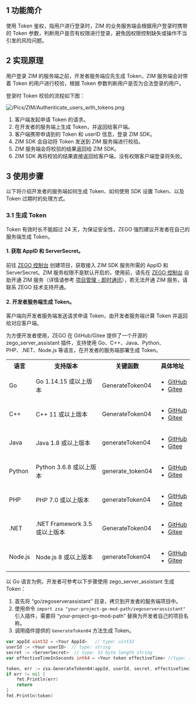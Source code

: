 ## 1 功能简介

使用 Token 鉴权，指用户进行登录时，ZIM 的业务服务端会根据用户登录时携带的 Token 参数，判断用户是否有权限进行登录，避免因权限控制缺失或操作不当引发的风险问题。


## 2 实现原理

用户登录 ZIM 的服务端之前，开发者服务端应先生成 Token，ZIM 服务端会对带着 Token 的用户进行校验，根据 Token 参数判断用户是否为合法登录的用户。

登录时 Token 校验的流程如下图：

![/Pics/ZIM/Authenticate_users_with_tokens.png](https://doc-media.zego.im/sdk-doc/Pics/ZIM/Authenticate_users_with_tokens.png)

1. 客户端发起申请 Token 的请求。
2. 在开发者的服务端上生成 Token，并返回给客户端。
3. 客户端携带申请到的 Token 和 userID 信息，登录 ZIM SDK。
4. ZIM SDK 会自动将 Token 发送到 ZIM 服务端进行校验。
5. ZIM 服务端会将校验的结果返回给 ZIM SDK。
6. ZIM SDK 再将校验的结果直接返回给客户端，没有权限客户端登录将失败。



## 3 使用步骤

以下将介绍开发者的服务端如何生成 Token、如何使用 SDK 设置 Token、以及 Token 过期时的处理方式。

### 3.1 生成 Token

<div class="mk-warning">

Token 有效时长不能超过 24 天，为保证安全性，ZEGO 强烈建议开发者在自己的服务端生成 Token。 
</div>

#### 1. 获取 AppID 和 ServerSecret。

前往 [ZEGO 控制台](https://console.zego.im) 创建项目，获取接入 ZIM SDK 服务所需的 AppID 和 ServerSecret。ZIM 服务权限不是默认开启的，使用前，请先在 [ZEGO 控制台](https://console.zego.im) 自助开通 ZIM 服务（详情请参考 [项目管理 - 即时通讯](#14994)），若无法开通 ZIM 服务，请联系 ZEGO 技术支持开通。


#### 2. 开发者服务端生成 Token。

<div class="mk-hint">

客户端向开发者服务端发送请求申请 Token，由开发者服务端计算 Token 并返回给对应客户端。
</div>

为方便开发者使用，ZEGO 在 GitHub/Gitee 提供了一个开源的 zego_server_assistant 插件，支持使用 Go、C++、Java、Python、PHP、.NET、Node.js 等语言，在开发者的服务端部署生成 Token。

<table>
  <colgroup>
    <col>
    <col>
    <col>
    <col>
  </colgroup>
<tbody><tr>
<th>语言</th>
<th>支持版本</th>
<th>关键函数</th>
<th>具体地址</th>
</tr>
<tr>
<td>Go</td>
<td>Go 1.14.15 或以上版本</td>
<td>GenerateToken04</td>
<td><ul><li><a target="_blank" href="https://github.com/zegoim/zego_server_assistant/blob/release/github/token/go/src/token04">GitHub</a></li><li><a target="_blank" href="https://gitee.com/zegodev_admin/zego_server_assistant/blob/release/github/token/go/src/token04">Gitee</a></li></ul></td>
</tr>
<tr>
<td>C++</td>
<td>C++ 11 或以上版本</td>
<td>GenerateToken04</td>
<td><ul><li><a target="_blank" href="https://github.com/zegoim/zego_server_assistant/blob/release/github/token/c%2B%2B/token04">GitHub</a></li><li><a target="_blank" href="https://gitee.com/zegodev_admin/zego_server_assistant/tree/release/github/token/c++/token04">Gitee</a></li></ul></td>
</tr>
<tr>
<td>Java</td>
<td>Java 1.8 或以上版本</td>
<td>generateToken04</td>
<td><ul><li><a target="_blank" href="https://github.com/zegoim/zego_server_assistant/tree/release/github/token/java/token04">GitHub</a></li><li><a target="_blank" href="https://gitee.com/zegodev_admin/zego_server_assistant/tree/release/github/token/java/token04">Gitee</a></li></ul></td>
</tr>
<tr>
<td>Python</td>
<td>Python 3.6.8 或以上版本</td>
<td>generate_token04</td>
<td><ul><li><a target="_blank" href="https://github.com/zegoim/zego_server_assistant/tree/release/github/token/python/token04">GitHub</a></li><li><a target="_blank" href="https://gitee.com/zegodev_admin/zego_server_assistant/tree/release/github/token/python/token04">Gitee</a></li></ul></td>
</tr>
<tr>
<td>PHP</td>
<td>PHP 7.0 或以上版本</td>
<td>generateToken04</td>
<td><ul><li><a target="_blank" href="https://github.com/zegoim/zego_server_assistant/tree/release/github/token/php/token04">GitHub</a></li><li><a target="_blank" href="https://gitee.com/zegodev_admin/zego_server_assistant/tree/release/github/token/php/token04">Gitee</a></li></ul></td>
</tr>
<tr>
<td>.NET</td>
<td>.NET Framework 3.5 或以上版本</td>
<td>GenerateToken04</td>
<td><ul><li><a target="_blank" href="https://github.com/zegoim/zego_server_assistant/tree/release/github/token/.net/token04">GitHub</a></li><li><a target="_blank" href="https://gitee.com/zegodev_admin/zego_server_assistant/tree/release/github/token/.net/token04">Gitee</a></li></ul></td>
</tr>
<tr>
<td>Node.js</td>
<td>Node.js 8 或以上版本</td>
<td>generateToken04</td>
<td><ul><li><a target="_blank" href="https://github.com/zegoim/zego_server_assistant/tree/release/github/token/nodejs/token04">GitHub</a></li><li><a target="_blank" href="https://gitee.com/zegodev_admin/zego_server_assistant/tree/release/github/token/nodejs/token04">Gitee</a></li></ul></td>
</tr>
</tbody></table>


以 Go 语言为例，开发者可参考以下步骤使用 zego_server_assistant 生成 Token：


1. 首先将 “go/zegoserverassistant” 目录，拷贝到开发者的服务端项目中。
2. 使用命令 `import zsa "your-project-go-mod-path/zegoserverassistant"` 引入插件，需要将 “your-project-go-mod-path” 替换为开发者自己的项目名称。
3. 调用插件提供的 `GenerateToken04` 方法生成 Token。

```go
var appId uint32 = <Your AppId>   // type: uint32
userId := <Your userID>  // type: string
secret := <ServerSecret>  // type: 32 byte length string
var effectiveTimeInSeconds int64 = <Your token effectiveTime> //type: int64; unit: s

token, err := zsa.GenerateToken04(appId, userId, secret, effectiveTimeInSeconds)
if err != nil {
    fmt.Println(err)
    return
}
fmt.Println(token)
```







